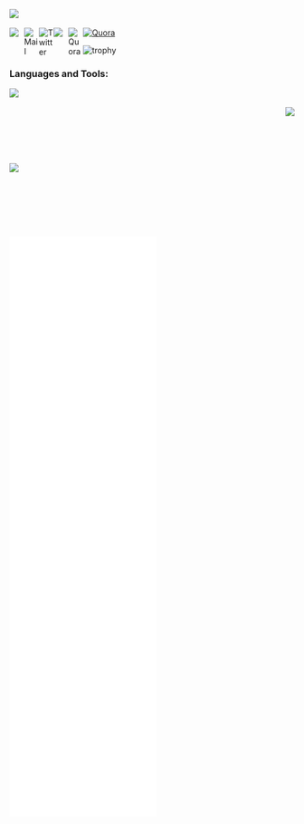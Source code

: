 ![](https://media.licdn.com/dms/image/D5616AQHnZxJZ37KYvA/profile-displaybackgroundimage-shrink_350_1400/0/1699891475047?e=1714608000&v=beta&t=P1gS4CGemRMRK5sDoCs_MeK2GDHwHssT5BUo3KV02zI)
<!-- <p align="center"><strong>Hi, I am <a href="https://shubhendra.in">Shubhendra</a>!! <strong/></p> -->


<a href="https://www.linkedin.com/in/TheShubhendra/">
  <img align="left" width="26px" src="https://cdn.jsdelivr.net/npm/simple-icons@v3/icons/linkedin.svg"  />
</a>
<a href="mailto:contact@shubhendra.in">
<img align="left" width="26px" src="https://cdn.jsdelivr.net/npm/simple-icons@3.13.0/icons/gmail.svg" alt="Mail">
</a>
<a href="https://twitter.com/TheShubhendra" >
<img align="left" width="26px" src="https://cdn.jsdelivr.net/npm/simple-icons@3.13.0/icons/twitter.svg" alt="Twitter">
</a>
<a href="https://shubhendrakushwaha.wordpress.com">
<img align="left" width="26x" src="https://cdn.jsdelivr.net/npm/simple-icons@3.13.0/icons/wordpress.svg">
</a>
<a href="https://quora.com/Shubhendra-Kushwaha-1">
<img align="left" width="26px" src="https://cdn.jsdelivr.net/npm/simple-icons@3.13.0/icons/quora.svg" alt="Quora">
</a>
<a href="https://t.me/Bin_Ex">
<img  width="26px" src="https://cdn.jsdelivr.net/npm/simple-icons@3.13.0/icons/telegram.svg" alt="Quora">
</a><br />

![trophy](https://github-profile-trophy.vercel.app/?username=TheShubhendra)



<h3 align="left">Languages and Tools:</h3>

<p align="left">
  <img src="https://skillicons.dev/icons?i=aws,python,react,scss,linux,javascript,php,heroku,arduino,bash,fastapi,wordpress,raspberrypi,mysql,git,github,blender&perline=13"/>
  </p>



<div style="display:flex; justify-content: space-between; align-items:center; flex-direction:row; "><img src="https://github-readme-stats.vercel.app/api/top-langs/?username=TheShubhendra&hide_border=true&langs_count=10&layout=compact"><img style="height:214px" src="https://github-readme-streak-stats.herokuapp.com/?user=TheShubhendra"></div>


![Metrics](https://github.com/TheShubhendra/TheShubhendra/blob/main/github-metrics.svg)
